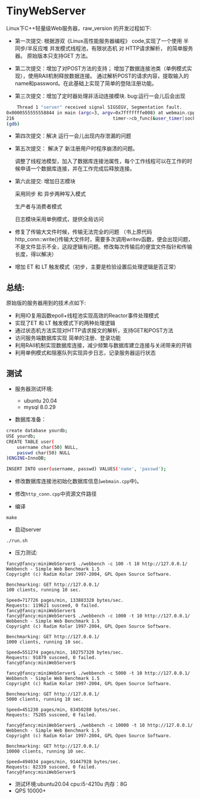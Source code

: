 # TinyWebServer

Linux下C++轻量级Web服务器，raw_version 的开发过程如下:

- 第一次提交: 根据游双《Linux高性能服务器编程》 code,实现了一个使用 半同步/半反应堆 并发模式线程池，有限状态机 对 HTTP请求解析， 的简单服务器。
    原始版本只支持GET 方法。

- 第二次提交：增加了对POST方法的支持； 增加了数据连接池类（单例模式实现），使用RAII机制释放数据连接。 通过解析POST的请求内容，提取输入的name和password。在此基础上实现了简单的登陆注册功能。

- 第三次提交：增加了定时器处理非活动连接模块. bug:运行一会儿后会出现

```bash
    Thread 1 "server" received signal SIGSEGV, Segmentation fault.
0x0000555555558844 in main (argc=3, argv=0x7fffffffe008) at webmain.cpp:216
216                                     timer->cb_func(&user_timer[sockfd]);
(gdb)
```

- 第四次提交：解决 运行一会儿出现内存泄漏的问题

- 第五次提交： 解决了 新注册用户时程序崩溃的问题。

    调整了线程池模型，加入了数据库连接池属性，每个工作线程可以在工作的时候申请一个数据库连接，并在工作完成后释放连接。

- 第六此提交: 增加日志模块

    采用同步 和 异步两种写入模式

    生产者与消费者模式

    日志模块采用单例模式，提供全局访问




- 修复了传输大文件时候，传输无法完全的问题 （书上原代码http_conn::write()传输大文件时，需要多次调用writev函数，便会出现问题，不是文件显示不全，这段逻辑有问题。修改每次传输后的便宜文件指针和传输长度，得以解决）

- 增加 ET 和 LT 触发模式（初步，主要是检验设置后处理逻辑是否正常）


## 总结:

原始版的服务器用到的技术点如下:

- 利用IO复用函数epoll+线程池实现高效的Reactor事件处理模式
- 实现了ET 和 LT 触发模式下的两种处理逻辑
- 通过状态机方法实现对HTTP请求报文的解析，支持GET和POST方法
- 访问服务端数据库实现 简单的注册、登录功能
- 利用RAII机制实现数据库连接，减少频繁与数据库建立连接与关闭带来的开销
- 利用单例模式和阻塞队列实现异步日志，记录服务器运行状态

## 测试

* 服务器测试环境:
    
    * ubuntu 20.04
    * mysql  8.0.29
 
* 数据库准备：

```sh
create database yourdb;
USE yourdb;
CREATE TABLE user(
    username char(50) NULL,
    passwd char(50) NULL
)ENGINE=InnoDB;

INSERT INTO user(username, passwd) VALUES('name', 'passwd');

```

* 修改数据库连接池初始化数据库信息(`webmain.cpp`中)。
* 修改`http_conn.cpp`中资源文件路径

* 编译
```
make
```

* 启动server

```
./run.sh
```

* 压力测试:

```
fancy@fancy:miniWebServer$ ./webbench -c 100 -t 10 http://127.0.0.1/
Webbench - Simple Web Benchmark 1.5
Copyright (c) Radim Kolar 1997-2004, GPL Open Source Software.

Benchmarking: GET http://127.0.0.1/
100 clients, running 10 sec.

Speed=717726 pages/min, 133883328 bytes/sec.
Requests: 119621 susceed, 0 failed.
fancy@fancy:miniWebServer$ 
fancy@fancy:miniWebServer$ ./webbench -c 1000 -t 10 http://127.0.0.1/
Webbench - Simple Web Benchmark 1.5
Copyright (c) Radim Kolar 1997-2004, GPL Open Source Software.

Benchmarking: GET http://127.0.0.1/
1000 clients, running 10 sec.

Speed=551274 pages/min, 102757320 bytes/sec.
Requests: 91879 susceed, 0 failed.
fancy@fancy:miniWebServer$

fancy@fancy:miniWebServer$ ./webbench -c 5000 -t 10 http://127.0.0.1/
Webbench - Simple Web Benchmark 1.5
Copyright (c) Radim Kolar 1997-2004, GPL Open Source Software.

Benchmarking: GET http://127.0.0.1/
5000 clients, running 10 sec.

Speed=451230 pages/min, 83450288 bytes/sec.
Requests: 75205 susceed, 0 failed.

fancy@fancy:miniWebServer$ ./webbench -c 10000 -t 10 http://127.0.0.1/
Webbench - Simple Web Benchmark 1.5
Copyright (c) Radim Kolar 1997-2004, GPL Open Source Software.

Benchmarking: GET http://127.0.0.1/
10000 clients, running 10 sec.

Speed=494034 pages/min, 91447928 bytes/sec.
Requests: 82339 susceed, 0 failed.
fancy@fancy:miniWebServer$ 
```

- 测试环境:ubuntu20.04 cpu:i5-4210u 内存：8G
- QPS 10000+